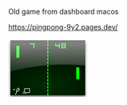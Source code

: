 Old game from dashboard macos

https://pingpong-9y2.pages.dev/

![Alt text](game-pingpong.jpg?raw=true "Title")
